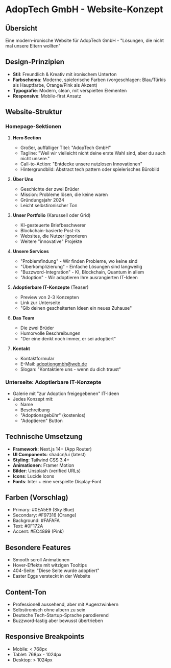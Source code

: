 # AdopTech GmbH - Website-Konzept

## Übersicht
Eine modern-ironische Website für AdopTech GmbH - "Lösungen, die nicht mal unsere Eltern wollten"

## Design-Prinzipien
- **Stil**: Freundlich & Kreativ mit ironischem Unterton
- **Farbschema**: Moderne, spielerische Farben (vorgeschlagen: Blau/Türkis als Hauptfarbe, Orange/Pink als Akzent)
- **Typografie**: Modern, clean, mit verspielten Elementen
- **Responsive**: Mobile-first Ansatz

## Website-Struktur

### Homepage-Sektionen

1. **Hero Section**
   - Großer, auffälliger Titel: "AdopTech GmbH"
   - Tagline: "Weil wir vielleicht nicht deine erste Wahl sind, aber du auch nicht unsere."
   - Call-to-Action: "Entdecke unsere nutzlosen Innovationen"
   - Hintergrundbild: Abstract tech pattern oder spielerisches Bürobild

2. **Über Uns**
   - Geschichte der zwei Brüder
   - Mission: Probleme lösen, die keine waren
   - Gründungsjahr 2024
   - Leicht selbstironischer Ton

3. **Unser Portfolio** (Karussell oder Grid)
   - KI-gesteuerte Briefbeschwerer
   - Blockchain-basierte Post-its
   - Websites, die Nutzer ignorieren
   - Weitere "innovative" Projekte

4. **Unsere Services**
   - "Problemfindung" - Wir finden Probleme, wo keine sind
   - "Überkomplizierung" - Einfache Lösungen sind langweilig
   - "Buzzword-Integration" - KI, Blockchain, Quantum in allem
   - "Adoption" - Wir adoptieren Ihre ausrangierten IT-Ideen

5. **Adoptierbare IT-Konzepte** (Teaser)
   - Preview von 2-3 Konzepten
   - Link zur Unterseite
   - "Gib deinen gescheiterten Ideen ein neues Zuhause"

6. **Das Team**
   - Die zwei Brüder
   - Humorvolle Beschreibungen
   - "Der eine denkt noch immer, er sei adoptiert"

7. **Kontakt**
   - Kontaktformular
   - E-Mail: adoptiongmbh@web.de
   - Slogan: "Kontaktiere uns - wenn du dich traust"

### Unterseite: Adoptierbare IT-Konzepte
- Galerie mit "zur Adoption freigegebenen" IT-Ideen
- Jedes Konzept mit:
  - Name
  - Beschreibung
  - "Adoptionsgebühr" (kostenlos)
  - "Adoptieren" Button

## Technische Umsetzung
- **Framework**: Next.js 14+ (App Router)
- **UI Components**: shadcn/ui (latest)
- **Styling**: Tailwind CSS 3.4+
- **Animationen**: Framer Motion
- **Bilder**: Unsplash (verified URLs)
- **Icons**: Lucide Icons
- **Fonts**: Inter + eine verspielte Display-Font

## Farben (Vorschlag)
- Primary: #0EA5E9 (Sky Blue)
- Secondary: #F97316 (Orange)
- Background: #FAFAFA
- Text: #0F172A
- Accent: #EC4899 (Pink)

## Besondere Features
- Smooth scroll Animationen
- Hover-Effekte mit witzigen Tooltips
- 404-Seite: "Diese Seite wurde adoptiert"
- Easter Eggs versteckt in der Website

## Content-Ton
- Professionell aussehend, aber mit Augenzwinkern
- Selbstironisch ohne albern zu sein
- Deutsche Tech-Startup-Sprache parodierend
- Buzzword-lastig aber bewusst übertrieben

## Responsive Breakpoints
- Mobile: < 768px
- Tablet: 768px - 1024px
- Desktop: > 1024px